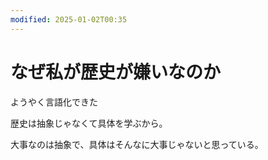 ```yaml
---
modified: 2025-01-02T00:35
---
```

# なぜ私が歴史が嫌いなのか

ようやく言語化できた

歴史は抽象じゃなくて具体を学ぶから。

大事なのは抽象で、具体はそんなに大事じゃないと思っている。